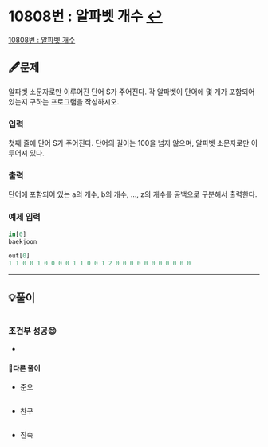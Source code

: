 # 10808번 : 알파벳 개수 [↩](../../acmicpc)

[10808번 : 알파벳 개수](https://www.acmicpc.net/problem/1918)

## 🖋️문제

 알파벳 소문자로만 이루어진 단어 S가 주어진다. 각 알파벳이 단어에 몇 개가 포함되어 있는지 구하는 프로그램을 작성하시오.

### 입력

첫째 줄에 단어 S가 주어진다. 단어의 길이는 100을 넘지 않으며, 알파벳 소문자로만 이루어져 있다.

### 출력

단어에 포함되어 있는 a의 개수, b의 개수, …, z의 개수를 공백으로 구분해서 출력한다.

### 예제 입력

```python
in[0]
baekjoon

out[0]
1 1 0 0 1 0 0 0 0 1 1 0 0 1 2 0 0 0 0 0 0 0 0 0 0 0
```

---

## 💡풀이

```python

```

###  조건부 성공😊

* 


#### 🤝다른 풀이

* 준오


```python

```

* 찬구

```java

```

* 진숙

```java

```


